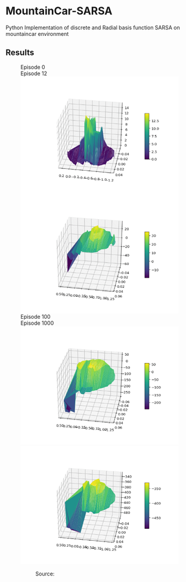 # MountainCar-SARSA
Python Implementation of discrete and Radial basis function SARSA on mountaincar environment

## Results
<figure>
  <figcaption> Episode 0 </figcaption><figcaption> Episode 12 </figcaption>
  <img align="left" img src="images/animated_volcano0.gif" width="425"> 
  <img align="right" img src="images/animated_volcano12.gif" width="425" title="Episode 12">
   <figcaption> Episode 100 </figcaption><figcaption> Episode 1000 </figcaption>
  <img src="images/animated_volcano104.gif" width="425" title="Episode 100">
  <img src="images/animated_volcano.gif" width="425" title="Episode 1000">
<figure>
Source: 

